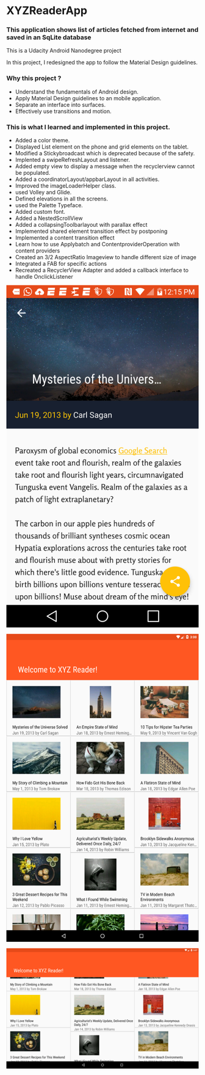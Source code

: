 # **XYZReaderApp**

### This application shows list of articles fetched from internet and saved in an SqLite database

This is a Udacity Android Nanodegree project

In this project, I redesigned the app to follow the Material Design guidelines.

### Why this project ?

- Understand the fundamentals of Android design.
- Apply Material Design guidelines to an mobile application.
- Separate an interface into surfaces.
- Effectively use transitions and motion.

### This is what I learned and implemented in this project.
- Added a color theme.
- Displayed List element on the phone and grid elements on the tablet.
- Modified a Stickybroadcast which is deprecated because of the safety.
- Implented a swipeRefreshLayout and listener.
- Added empty view to display a message when the recyclerview cannot be populated.
- Added a coordinatorLayout/appbarLayout in all activities.
- Improved the imageLoaderHelper class.
- used Volley and Glide.
- Defined elevations in all the screens.
- used the Palette Typeface.
- Added custom font.
- Added a NestedScrollView
- Added a collapsingToolbarlayout with parallax effect
- Implemented shared element transition effect by postponing
- Implemented a content transition effect
- Learn how to use Applybatch and ContentproviderOperation with content providers
- Created an 3/2 AspectRatio Imageview to handle different size of image
- Integrated a FAB for specific actions
- Recreated a RecyclerView Adapter and added a callback interface to handle OnclickListener

![Alt text](https://raw.githubusercontent.com/princeCoder/XYZReaderApp/master/device-2016-03-03-121609.png "Phone Portrait")

![Alt text](https://raw.githubusercontent.com/princeCoder/XYZReaderApp/master/device-2016-03-03-120907.png "Tablet Portrait")

![Alt text](https://raw.githubusercontent.com/princeCoder/XYZReaderApp/master/device-2016-03-03-120738.png "Tablet Landscape")
